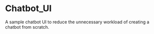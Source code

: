# Chatbot_UI
A sample chatbot UI to reduce the unnecessary workload of creating a chatbot from scratch.




